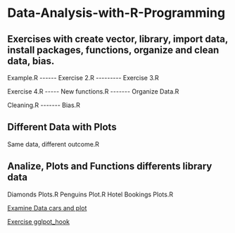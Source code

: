 # Data-Analysis-with-R-Programming

## Exercises with create vector, library, import data, install packages, functions, organize and clean data, bias.

Example.R ------  Exercise 2.R --------- Exercise 3.R

Exercise 4.R ----- New functions.R ------- Organize Data.R 

Cleaning.R ------- Bias.R

## Different Data with Plots 

Same data, different outcome.R

## Analize, Plots and Functions differents library data 

Diamonds Plots.R
Penguins Plot.R
Hotel Bookings Plots.R

[Examine Data cars and plot](https://htmlpreview.github.io/?https://github.com/Barbara-Lizama/Data-Analysis-with-R-Programming/blob/master/R-Markdown-Intro.html)

[Exercise gglpot_hook](https://htmlpreview.github.io/?https://github.com/Barbara-Lizama/Data-Analysis-with-R-Programming/blob/master/ggplot_hook_notes.html)
